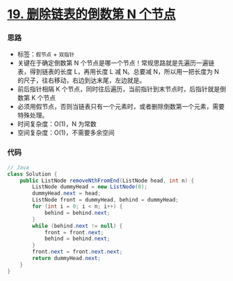 # [19. 删除链表的倒数第 N 个节点](https://leetcode-cn.com/problems/remove-nth-node-from-end-of-list/)

### 思路

- 标签：`假节点` + `双指针`
- 关键在于确定倒数第 N 个节点是哪一个节点！常规思路就是先遍历一遍链表，得到链表的长度 L，再用长度 L 减 N。总要减 N，所以用一把长度为 N 的尺子，往右移动，右边到达末尾，左边就是。
- 前后指针相隔 K 个节点，同时往后遍历，当前指针到末节点时，后指针就是倒数第 K 个节点
- 必须用假节点，否则当链表只有一个元素时，或者删除倒数第一个元素，需要特殊处理。
- 时间复杂度：O(1)，N 为常数
- 空间复杂度：O(1)，不需要多余空间

### 代码

```Java
// Java
class Solution {
    public ListNode removeNthFromEnd(ListNode head, int n) {
        ListNode dummyHead = new ListNode(0);
        dummyHead.next = head;
        ListNode front = dummyHead, behind = dummyHead;
        for (int i = 0; i < n; i++) {
            behind = behind.next;
        }
        while (behind.next != null) {
            front = front.next;
            behind = behind.next;
        }
        front.next = front.next.next;
        return dummyHead.next;
    }
}
```

